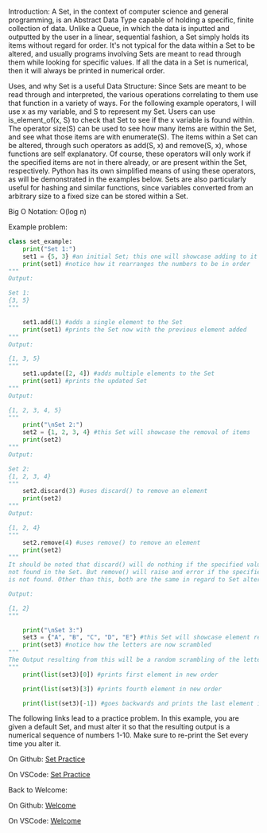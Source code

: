 Introduction:
A Set, in the context of computer science and general programming, is an Abstract Data Type capable of holding a specific, finite collection of data. Unlike a Queue, in which the data is inputted and outputted by the user in a linear, sequential fashion, a Set simply holds its items without regard for order. It's not typical for the data within a Set to be altered, and usually programs involving Sets are meant to read through them while looking for specific values. If all the data in a Set is numerical, then it will always be printed in numerical order.

Uses, and why Set is a useful Data Structure:
Since Sets are meant to be read through and interpreted, the various operations correlating to them use that function in a variety of ways. For the following example operators, I will use x as my variable, and S to represent my Set. Users can use is_element_of(x, S) to check that Set to see if the x variable is found within. The operator size(S) can be used to see how many items are within the Set, and see what those items are with enumerate(S). The items within a Set can be altered, through such operators as add(S, x) and remove(S, x), whose functions are self explanatory. Of course, these operators will only work if the specified items are not in there already, or are present within the Set, respectively. Python has its own simplified means of using these operators, as will be demonstrated in the examples below. Sets are also particularly useful for hashing and similar functions, since variables converted from an arbitrary size to a fixed size can be stored within a Set.

Big O Notation:
O(log n)

Example problem:
```python
class set_example:
    print("Set 1:")
    set1 = {5, 3} #an initial Set; this one will showcase adding to it
    print(set1) #notice how it rearranges the numbers to be in order
"""
Output:

Set 1:
{3, 5}
"""

    set1.add(1) #adds a single element to the Set
    print(set1) #prints the Set now with the previous element added
"""
Output:

{1, 3, 5}
"""
    set1.update([2, 4]) #adds multiple elements to the Set
    print(set1) #prints the updated Set
"""
Output:

{1, 2, 3, 4, 5}
"""
    print("\nSet 2:")
    set2 = {1, 2, 3, 4} #this Set will showcase the removal of items
    print(set2)
"""
Output:

Set 2:
{1, 2, 3, 4}
"""
    set2.discard(3) #uses discard() to remove an element
    print(set2)
"""
Output:

{1, 2, 4}
"""
    set2.remove(4) #uses remove() to remove an element
    print(set2)
"""
It should be noted that discard() will do nothing if the specified value is
not found in the Set. But remove() will raise and error if the specified value
is not found. Other than this, both are the same in regard to Set alteration.

Output:

{1, 2}
"""

    print("\nSet 3:")
    set3 = {"A", "B", "C", "D", "E"} #this Set will showcase element retrieval
    print(set3) #notice how the letters are now scrambled
"""
The Output resulting from this will be a random scrambling of the letters in the Set. The following print statements, however, should be consistent with the comments written next to them, regardless of what order the Set prints itself with.
"""
    print(list(set3)[0]) #prints first element in new order

    print(list(set3)[3]) #prints fourth element in new order

    print(list(set3)[-1]) #goes backwards and prints the last element in the new order

```
The following links lead to a practice problem. In this example, you are given a default Set, and must alter it so that the resulting output is a numerical sequence of numbers 1-10. Make sure to re-print the Set every time you alter it.

On Github:
[Set Practice](https://github.com/JoshuaCapron64/cse212-final-project/blob/main/set_tutorial.py)

On VSCode:
[Set Practice](set_tutorial.py)

Back to Welcome:

On Github:
[Welcome](https://github.com/JoshuaCapron64/cse212-final-project/blob/main/welcome.md)

On VSCode:
[Welcome](welcome.md)